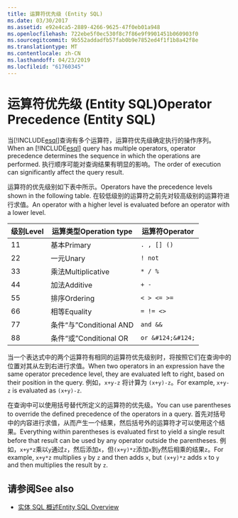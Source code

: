 ```yaml
---
title: 运算符优先级 (Entity SQL)
ms.date: 03/30/2017
ms.assetid: e92e4ca5-2889-4266-9625-47f0eb01a948
ms.openlocfilehash: 722ebe5f0ec530f8c7f86e9f9901451b060903f0
ms.sourcegitcommit: 9b552addadfb57fab0b9e7852ed4f1f1b8a42f8e
ms.translationtype: MT
ms.contentlocale: zh-CN
ms.lasthandoff: 04/23/2019
ms.locfileid: "61760345"
---
```

# <a name="operator-precedence-entity-sql"></a><span data-ttu-id="8dbf2-102">运算符优先级 (Entity SQL)</span><span class="sxs-lookup"><span data-stu-id="8dbf2-102">Operator Precedence (Entity SQL)</span></span>
<span data-ttu-id="8dbf2-103">当[!INCLUDE[esql](../../../../../../includes/esql-md.md)]查询有多个运算符，运算符优先级确定执行的操作序列。</span><span class="sxs-lookup"><span data-stu-id="8dbf2-103">When an [!INCLUDE[esql](../../../../../../includes/esql-md.md)] query has multiple operators, operator precedence determines the sequence in which the operations are performed.</span></span> <span data-ttu-id="8dbf2-104">执行顺序可能对查询结果有明显的影响。</span><span class="sxs-lookup"><span data-stu-id="8dbf2-104">The order of execution can significantly affect the query result.</span></span>  
  
 <span data-ttu-id="8dbf2-105">运算符的优先级别如下表中所示。</span><span class="sxs-lookup"><span data-stu-id="8dbf2-105">Operators have the precedence levels shown in the following table.</span></span> <span data-ttu-id="8dbf2-106">在较低级别的运算符之前先对较高级别的运算符进行求值。</span><span class="sxs-lookup"><span data-stu-id="8dbf2-106">An operator with a higher level is evaluated before an operator with a lower level.</span></span>  
  
|<span data-ttu-id="8dbf2-107">级别</span><span class="sxs-lookup"><span data-stu-id="8dbf2-107">Level</span></span>|<span data-ttu-id="8dbf2-108">运算类型</span><span class="sxs-lookup"><span data-stu-id="8dbf2-108">Operation type</span></span>|<span data-ttu-id="8dbf2-109">运算符</span><span class="sxs-lookup"><span data-stu-id="8dbf2-109">Operator</span></span>|  
|-----------|--------------------|--------------|  
|<span data-ttu-id="8dbf2-110">1</span><span class="sxs-lookup"><span data-stu-id="8dbf2-110">1</span></span>|<span data-ttu-id="8dbf2-111">基本</span><span class="sxs-lookup"><span data-stu-id="8dbf2-111">Primary</span></span>|`. , [] ()`|  
|<span data-ttu-id="8dbf2-112">2</span><span class="sxs-lookup"><span data-stu-id="8dbf2-112">2</span></span>|<span data-ttu-id="8dbf2-113">一元</span><span class="sxs-lookup"><span data-stu-id="8dbf2-113">Unary</span></span>|`! not`|  
|<span data-ttu-id="8dbf2-114">3</span><span class="sxs-lookup"><span data-stu-id="8dbf2-114">3</span></span>|<span data-ttu-id="8dbf2-115">乘法</span><span class="sxs-lookup"><span data-stu-id="8dbf2-115">Multiplicative</span></span>|`* / %`|  
|<span data-ttu-id="8dbf2-116">4</span><span class="sxs-lookup"><span data-stu-id="8dbf2-116">4</span></span>|<span data-ttu-id="8dbf2-117">加法</span><span class="sxs-lookup"><span data-stu-id="8dbf2-117">Additive</span></span>|`+ -`|  
|<span data-ttu-id="8dbf2-118">5</span><span class="sxs-lookup"><span data-stu-id="8dbf2-118">5</span></span>|<span data-ttu-id="8dbf2-119">排序</span><span class="sxs-lookup"><span data-stu-id="8dbf2-119">Ordering</span></span>|`< > <= >=`|  
|<span data-ttu-id="8dbf2-120">6</span><span class="sxs-lookup"><span data-stu-id="8dbf2-120">6</span></span>|<span data-ttu-id="8dbf2-121">相等</span><span class="sxs-lookup"><span data-stu-id="8dbf2-121">Equality</span></span>|`= != <>`|  
|<span data-ttu-id="8dbf2-122">7</span><span class="sxs-lookup"><span data-stu-id="8dbf2-122">7</span></span>|<span data-ttu-id="8dbf2-123">条件“与”</span><span class="sxs-lookup"><span data-stu-id="8dbf2-123">Conditional AND</span></span>|`and &&`|  
|<span data-ttu-id="8dbf2-124">8</span><span class="sxs-lookup"><span data-stu-id="8dbf2-124">8</span></span>|<span data-ttu-id="8dbf2-125">条件“或”</span><span class="sxs-lookup"><span data-stu-id="8dbf2-125">Conditional OR</span></span>|`or &#124;&#124;`|  
  
 <span data-ttu-id="8dbf2-126">当一个表达式中的两个运算符有相同的运算符优先级别时，将按照它们在查询中的位置对其从左到右进行求值。</span><span class="sxs-lookup"><span data-stu-id="8dbf2-126">When two operators in an expression have the same operator precedence level, they are evaluated left to right, based on their position in the query.</span></span> <span data-ttu-id="8dbf2-127">例如，`x+y-z` 将计算为 `(x+y)-z`。</span><span class="sxs-lookup"><span data-stu-id="8dbf2-127">For example, `x+y-z` is evaluated as `(x+y)-z`.</span></span>  
  
 <span data-ttu-id="8dbf2-128">在查询中可以使用括号替代所定义的运算符的优先级。</span><span class="sxs-lookup"><span data-stu-id="8dbf2-128">You can use parentheses to override the defined precedence of the operators in a query.</span></span> <span data-ttu-id="8dbf2-129">首先对括号中的内容进行求值，从而产生一个结果，然后括号外的运算符才可以使用这个结果。</span><span class="sxs-lookup"><span data-stu-id="8dbf2-129">Everything within parentheses is evaluated first to yield a single result before that result can be used by any operator outside the parentheses.</span></span> <span data-ttu-id="8dbf2-130">例如，`x+y*z`乘以`y`通过`z`，然后添加`x`，但`(x+y)*z`添加`x`到`y`然后相乘的结果`z`。</span><span class="sxs-lookup"><span data-stu-id="8dbf2-130">For example, `x+y*z` multiplies `y` by `z` and then adds `x`, but `(x+y)*z` adds `x` to `y` and then multiplies the result by `z`.</span></span>  
  
## <a name="see-also"></a><span data-ttu-id="8dbf2-131">请参阅</span><span class="sxs-lookup"><span data-stu-id="8dbf2-131">See also</span></span>

- [<span data-ttu-id="8dbf2-132">实体 SQL 概述</span><span class="sxs-lookup"><span data-stu-id="8dbf2-132">Entity SQL Overview</span></span>](../../../../../../docs/framework/data/adonet/ef/language-reference/entity-sql-overview.md)
